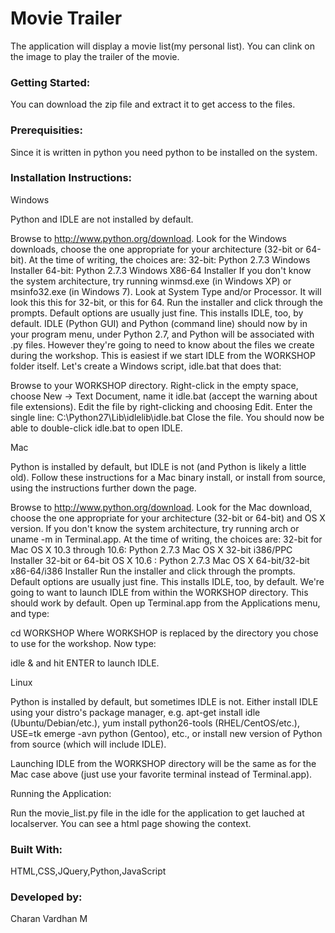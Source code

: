 # Movie Trailer

The application will display a movie list(my personal list). You can clink on the image to play the trailer of the movie.

### Getting Started:

You can download the zip file and extract it to get access to the files.

### Prerequisities:

Since it is written in python you need python to be installed on the system.

### Installation Instructions:

Windows

Python and IDLE are not installed by default.

Browse to http://www.python.org/download.
Look for the Windows downloads, choose the one appropriate for your architecture (32-bit or 64-bit). At the time of writing, the choices are:
32-bit: Python 2.7.3 Windows Installer
64-bit: Python 2.7.3 Windows X86-64 Installer
If you don't know the system architecture, try running winmsd.exe (in Windows XP) or msinfo32.exe (in Windows 7). Look at System Type and/or Processor. It will look this this for 32-bit, or this for 64.
Run the installer and click through the prompts. Default options are usually just fine. This installs IDLE, too, by default.
IDLE (Python GUI) and Python (command line) should now by in your program menu, under Python 2.7, and Python will be associated with .py files. However they're going to need to know about the files we create during the workshop. This is easiest if we start IDLE from the WORKSHOP folder itself. Let's create a Windows script, idle.bat that does that:

Browse to your WORKSHOP directory.
Right-click in the empty space, choose New -> Text Document, name it idle.bat (accept the warning about file extensions).
Edit the file by right-clicking and choosing Edit.
Enter the single line:
C:\Python27\Lib\idlelib\idle.bat
Close the file.
You should now be able to double-click idle.bat to open IDLE.

Mac

Python is installed by default, but IDLE is not (and Python is likely a little old). Follow these instructions for a Mac binary install, or install from source, using the instructions further down the page.

Browse to http://www.python.org/download.
Look for the Mac download, choose the one appropriate for your architecture (32-bit or 64-bit) and OS X version. If you don't know the system architecture, try running arch or uname -m in Terminal.app. At the time of writing, the choices are:
32-bit for Mac OS X 10.3 through 10.6: Python 2.7.3 Mac OS X 32-bit i386/PPC Installer
32-bit or 64-bit OS X 10.6           : Python 2.7.3 Mac OS X 64-bit/32-bit x86-64/i386 Installer
Run the installer and click through the prompts. Default options are usually just fine. This installs IDLE, too, by default.
We're going to want to launch IDLE from within the WORKSHOP directory. This should work by default. Open up Terminal.app from the Applications menu, and type:

cd WORKSHOP
Where WORKSHOP is replaced by the directory you chose to use for the workshop. Now type:

idle &
and hit ENTER to launch IDLE.

Linux

Python is installed by default, but sometimes IDLE is not. Either install IDLE using your distro's package manager, e.g. apt-get install idle (Ubuntu/Debian/etc.), yum install python26-tools (RHEL/CentOS/etc.), USE=tk emerge -avn python (Gentoo), etc., or install new version of Python from source (which will include IDLE).

Launching IDLE from the WORKSHOP directory will be the same as for the Mac case above (just use your favorite terminal instead of Terminal.app).


Running the Application:

Run the movie_list.py file in the idle for the application to get lauched at localserver. You can see a html page showing the context.

### Built With:

HTML,CSS,JQuery,Python,JavaScript

### Developed by:
Charan Vardhan M

